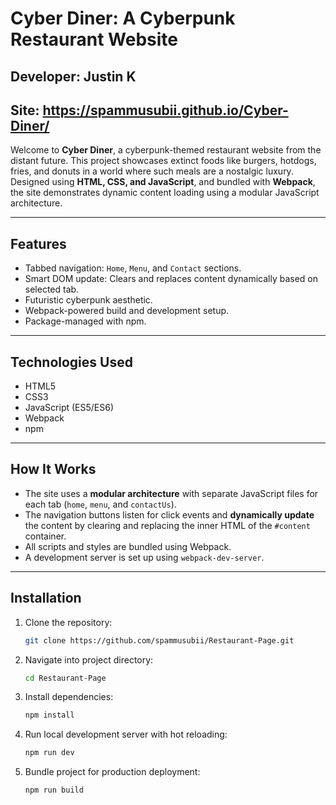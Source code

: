 # Cyber Diner: A Cyberpunk Restaurant Website
## Developer: Justin K
## Site: https://spammusubii.github.io/Cyber-Diner/

Welcome to **Cyber Diner**, a cyberpunk-themed restaurant website from the distant future. This project showcases extinct foods like burgers, hotdogs, fries, and donuts in a world where such meals are a nostalgic luxury. Designed using **HTML, CSS, and JavaScript**, and bundled with **Webpack**, the site demonstrates dynamic content loading using a modular JavaScript architecture.

---

## Features

- Tabbed navigation: `Home`, `Menu`, and `Contact` sections.
- Smart DOM update: Clears and replaces content dynamically based on selected tab.
- Futuristic cyberpunk aesthetic.
- Webpack-powered build and development setup.
- Package-managed with npm.

---

## Technologies Used

- HTML5  
- CSS3  
- JavaScript (ES5/ES6)  
- Webpack  
- npm  

---

## How It Works

- The site uses a **modular architecture** with separate JavaScript files for each tab (`home`, `menu`, and `contactUs`).
- The navigation buttons listen for click events and **dynamically update** the content by clearing and replacing the inner HTML of the `#content` container.
- All scripts and styles are bundled using Webpack.
- A development server is set up using `webpack-dev-server`.

---

## Installation

1. Clone the repository:
    ```bash
    git clone https://github.com/spammusubii/Restaurant-Page.git
    ```
2. Navigate into project directory:
    ```bash
    cd Restaurant-Page
    ```
3. Install dependencies:
    ```bash
    npm install
    ```
4. Run local development server with hot reloading:
    ```bash
    npm run dev
    ```
5. Bundle project for production deployment:
    ```bash
    npm run build
    ```